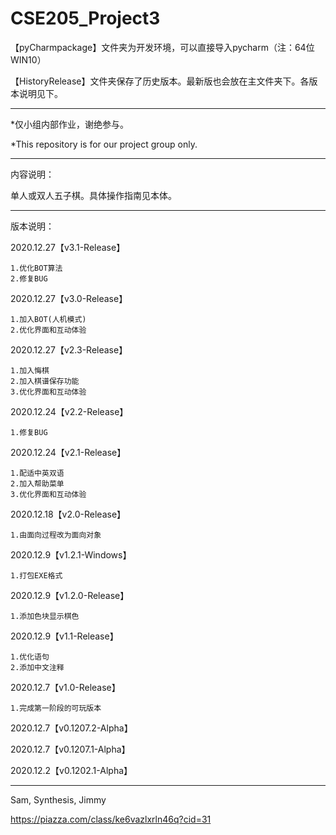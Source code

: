 # CSE205_Project3

【pyCharmpackage】文件夹为开发环境，可以直接导入pycharm（注：64位WIN10）

【HistoryRelease】文件夹保存了历史版本。最新版也会放在主文件夹下。各版本说明见下。

------------------------------------------------------------------------------------------------------------------------------------------------------------------------------

*仅小组内部作业，谢绝参与。

*This repository is for our project group only.

------------------------------------------------------------------------------------------------------------------------------------------------------------------------------

内容说明：

单人或双人五子棋。具体操作指南见本体。

------------------------------------------------------------------------------------------------------------------------------------------------------------------------------

版本说明：

2020.12.27【v3.1-Release】

    1.优化BOT算法
    2.修复BUG


2020.12.27【v3.0-Release】

    1.加入BOT(人机模式)
    2.优化界面和互动体验


2020.12.27【v2.3-Release】

    1.加入悔棋
    2.加入棋谱保存功能
    3.优化界面和互动体验


2020.12.24【v2.2-Release】

    1.修复BUG


2020.12.24【v2.1-Release】

    1.配适中英双语
    2.加入帮助菜单
    3.优化界面和互动体验


2020.12.18【v2.0-Release】

    1.由面向过程改为面向对象


2020.12.9【v1.2.1-Windows】

    1.打包EXE格式


2020.12.9【v1.2.0-Release】

    1.添加色块显示棋色


2020.12.9【v1.1-Release】

    1.优化语句
    2.添加中文注释


2020.12.7【v1.0-Release】

    1.完成第一阶段的可玩版本

2020.12.7【v0.1207.2-Alpha】

2020.12.7【v0.1207.1-Alpha】

2020.12.2【v0.1202.1-Alpha】

------------------------------------------------------------------------------------------------------------------------------------------------------------------------------

Sam, Synthesis, Jimmy

https://piazza.com/class/ke6vazlxrln46q?cid=31
